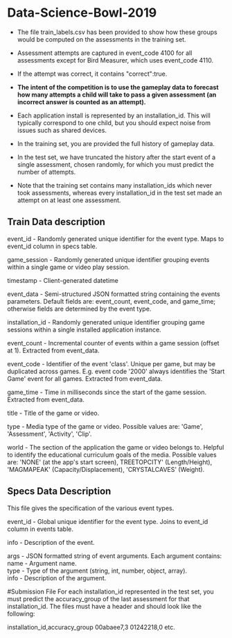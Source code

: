 # Data-Science-Bowl-2019

* The file train_labels.csv has been provided to show how these groups would be computed on the assessments in the training set.   
* Assessment attempts are captured in event_code 4100 for all assessments except for Bird Measurer, which uses event_code 4110.    
* If the attempt was correct, it contains "correct":true.

* <strong>The intent of the competition is to use the gameplay data to forecast how many attempts a child will take to pass a given assessment (an incorrect answer is counted as an attempt).</strong>
* Each application install is represented by an installation_id. This will typically correspond to one child, but you should expect noise from issues such as shared devices.   
* In the training set, you are provided the full history of gameplay data.   
* In the test set, we have truncated the history after the start event of a single assessment, chosen randomly, for which you must predict the number of attempts.   
* Note that the training set contains many installation_ids which never took assessments, whereas every installation_id in the test set made an attempt on at least one assessment.    
      
      

## Train Data description
event_id - Randomly generated unique identifier for the event type. Maps to event_id column in specs table.    

game_session - Randomly generated unique identifier grouping events within a single game or video play session.   

timestamp - Client-generated datetime    

event_data - Semi-structured JSON formatted string containing the events parameters. Default fields are: event_count, event_code, and game_time; otherwise fields are determined by the event type.   

installation_id - Randomly generated unique identifier grouping game sessions within a single installed application instance.   

event_count - Incremental counter of events within a game session (offset at 1). Extracted from event_data.   

event_code - Identifier of the event 'class'. Unique per game, but may be duplicated across games. E.g. event code '2000' always identifies the 'Start Game' event for all games. Extracted from event_data.   

game_time - Time in milliseconds since the start of the game session. Extracted from event_data.   

title - Title of the game or video.   

type - Media type of the game or video. Possible values are: 'Game', 'Assessment', 'Activity', 'Clip'.   

world - The section of the application the game or video belongs to. Helpful to identify the educational curriculum goals of the media. Possible values are: 'NONE' (at the app's start screen), TREETOPCITY' (Length/Height), 'MAGMAPEAK' (Capacity/Displacement), 'CRYSTALCAVES' (Weight).   



## Specs Data Description   
This file gives the specification of the various event types.   

event_id - Global unique identifier for the event type. Joins to event_id column in events table.   

info - Description of the event.   

args - JSON formatted string of event arguments. Each argument contains:   
        name - Argument name.   
        type - Type of the argument (string, int, number, object, array).   
        info - Description of the argument.      

#Submission File
For each installation_id represented in the test set, you must predict the accuracy_group of the last assessment for that installation_id. The files must have a header and should look like the following:

installation_id,accuracy_group
00abaee7,3
01242218,0
etc.
